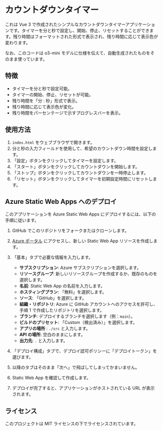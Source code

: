 # カウントダウンタイマー

これは Vue 3 で作成されたシンプルなカウントダウンタイマーアプリケーションです。タイマーを分と秒で設定し、開始、停止、リセットすることができます。残り時間はフォーマットされた形式で表示され、残り時間に応じて表示色が変わります。

なお、このコードは o3-mini モデルに仕様を伝えて、自動生成されたものをそのまま使っています。

## 特徴

- タイマーを分と秒で設定可能。
- タイマーの開始、停止、リセットが可能。
- 残り時間を「分 : 秒」形式で表示。
- 残り時間に応じて表示色が変化。
- 残り時間をパーセンテージで示すプログレスバーを表示。

## 使用方法

1. `index.html` をウェブブラウザで開きます。
2. 分と秒の入力フィールドを使用して、希望のカウントダウン時間を設定します。
3. 「設定」ボタンをクリックしてタイマーを設定します。
4. 「スタート」ボタンをクリックしてカウントダウンを開始します。
5. 「ストップ」ボタンをクリックしてカウントダウンを一時停止します。
6. 「リセット」ボタンをクリックしてタイマーを初期設定時間にリセットします。

## Azure Static Web Apps へのデプロイ

このアプリケーションを Azure Static Web Apps にデプロイするには、以下の手順に従います。

1. GitHub でこのリポジトリをフォークまたはクローンします。

2. [Azure ポータル](https://portal.azure.com/) にアクセスし、新しい Static Web App リソースを作成します。

3. 「基本」タブで必要な情報を入力します。
   - **サブスクリプション**: Azure サブスクリプションを選択します。
   - **リソースグループ**: 新しいリソースグループを作成するか、既存のものを選択します。
   - **名前**: Static Web App の名前を入力します。
   - **ホスティングプラン**: 「無料」を選択します。
   - **ソース**: 「GitHub」を選択します。
   - **組織・リポジトリ**: Azure に GitHub アカウントへのアクセスを許可し、手順 1 で作成したリポジトリを選択します。
   - **ブランチ**: デプロイするブランチを選択します（例：`main`）。
   - **ビルドのプリセット**: 「Custom（検出済み）」を選択します。
   - **アプリの場所** : `./src` と入力します。
   - **API の場所**: 空白のままにします。
   - **出力先**: `.` と入力します。

4. 「デプロイ構成」タブで、デプロイ認可ポリシーに「デプロイトークン」を選びます。

5. 以降のタブはそのまま「次へ」で飛ばしてしまってかまいません。

6. Static Web App を確認して作成します。

7. デプロイが完了すると、アプリケーションがホストされている URL が表示されます。

## ライセンス

このプロジェクトは MIT ライセンスの下でライセンスされています。
